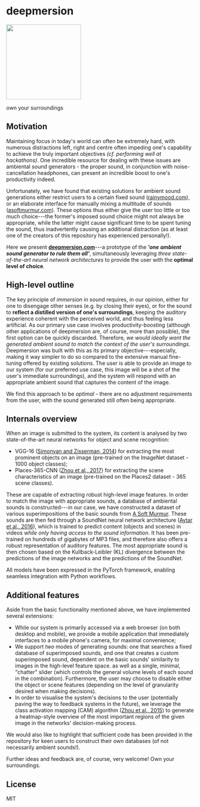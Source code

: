 # deepmersion
<img src="https://raw.githubusercontent.com/PetarV-/deepmersion/master/logo-scaled.png?token=AD_VHMMLyhlkxYhD6SdQPOo38S976D_2ks5abWcXwA%3D%3D" width="200">

own your surroundings

## Motivation
Maintaining focus in today's world can often be extremely hard, with numerous distractions left, right and centre
often impeding one's capability to achieve the truly important objectives _(cf. performing well at hackathons)_. One incredible
resource for dealing with these issues are ambiental sound generators - the proper sound, in conjunction with noise-cancellation headphones,
can present an incredible boost to one's productivity indeed.

Unfortunately, we have found that existing solutions for ambient sound generations either restrict users to a certain fixed
sound ([rainymood.com](https://rainymood.com)), or an elaborate interface for manually mixing a multitude of sounds ([asoftmurmur.com](https://asoftmurmur.com)).
These options thus either give the user too little or too much choice---the former's imposed sound choice might not always be appropriate, while the
latter might cause significant time to be spent tuning the sound, thus inadvertently causing an additional distraction (as at least one of the creators
of this repository has experienced personally!).

Here we present [**deepmersion.com**](http://deepmersion.com)---a prototype of the **_'one ambient sound generator to rule them all'_**, simultaneously
leveraging _three state-of-the-art neural network architectures_ to provide the user with the **optimal level of choice**.

## High-level outline
The key principle of _immersion_ in sound requires, in our opinion, either for one to disengage other senses (e.g. by closing their eyes), or
for the sound to **reflect a distilled version of one's surroundings**, keeping the auditory experience coherent with the perceived world, and thus
feeling less artificial. As our primary use case involves productivity-boosting (although other applications of deepmersion are, of course, more than possible),
the first option can be quickly discarded. Therefore, _we would ideally want the generated ambient sound to match the context of the user's surroundings_.
Deepmersion was built with this as its primary objective---especially, making it way simpler to do so compared to the extensive manual fine-tuning offered by
existing solutions. The user is able to provide an image to our system (for our preferred use case, this image will be a shot of the user's immediate
surroundings), and the system will respond with an appropriate ambient sound that captures the content of the image.

We find this approach to be _optimal_ - there are no adjustment requirements from the user, with the sound generated still often being appropriate.

## Internals overview
When an image is submitted to the system, its content is analysed by two state-of-the-art neural networks for object and scene recognition:

* VGG-16 ([Simonyan and Zisserman, 2014](https://arxiv.org/abs/1409.1556)) for extracting the most prominent objects on an image (pre-trained on the ImageNet dataset - 1000 object classes);
* Places-365-CNN ([Zhou et al., 2017](http://ieeexplore.ieee.org/document/7968387/)) for extracting the scene characteristics of an image (pre-trained on the Places2 dataset - 365 scene classes).

These are capable of extracting robust high-level image features. In order to match the image with appropriate sounds, a database of ambiental sounds is constructed---in our case, we have constructed
a dataset of various superimpositions of the basic sounds from [A Soft Murmur](https://asoftmurmur.com). These sounds are then fed through a SoundNet neural network architecture
([Aytar et al., 2016](https://arxiv.org/abs/1610.09001)), which is trained to predict content (objects and scenes) in videos _while only having access to the sound information_. It has been pre-trained
on hundreds of gigabytes of MP3 files, and therefore also offers a robust representation of auditory features. The most appropriate sound is then chosen based on the Kullback-Leibler (KL) divergence between
the predictions of the image networks and the predictions of the SoundNet.

All models have been expressed in the PyTorch framework, enabling seamless integration with Python workflows.

## Additional features

Aside from the basic functionality mentioned above, we have implemented several extensions:

- While our system is primarily accessed via a web browser (on both desktop and mobile), we provide a mobile application that immediately interfaces to a mobile phone's camera, for maximal convenience;
- We support _two_ modes of generating sounds: one that searches a fixed database of superimposed sounds, and one that creates a custom superimposed sound, dependent on the basic sounds' similarity to images in the
high-level feature space. as well as a single, minimal, "chatter" slider (which controls the general volume levels of each sound in the combination). Furthermore, the user may choose to disable either the object or scene features
(depending on the level of granularity desired when making decisions).
- In order to visualise the system's decisions to the user (potentially paving the way to feedback systems in the future), we leverage the class activation mapping (CAM) algorithm ([Zhou et al., 2015](https://arxiv.org/abs/1512.04150))
to generate a heatmap-style overview of the most important regions of the given image in the networks' decision-making process.

We would also like to highlight that sufficient code has been provided in the repository for keen users to construct their own databases (of not necessarily ambient sounds!).

Further ideas and feedback are, of course, very welcome! Own your surroundings.

## License
MIT

